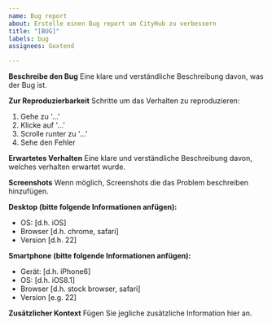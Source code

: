 ```yaml
---
name: Bug report
about: Erstelle einen Bug report um CityHub zu verbessern
title: "[BUG]"
labels: bug
assignees: Goxtend

---
```


**Beschreibe den Bug**
Eine klare und verständliche Beschreibung davon, was der Bug ist.

**Zur Reproduzierbarkeit**
Schritte um das Verhalten zu reproduzieren:
1. Gehe zu '...'
2. Klicke auf '...'
3. Scrolle runter zu '...'
4. Sehe den Fehler

**Erwartetes Verhalten**
Eine klare und verständliche Beschreibung davon, welches verhalten erwartet wurde.

**Screenshots**
Wenn möglich, Screenshots die das Problem beschreiben hinzufügen.

**Desktop (bitte folgende Informationen anfügen):**
 - OS: [d.h. iOS]
 - Browser [d.h. chrome, safari]
 - Version [d.h. 22]

**Smartphone (bitte folgende Informationen anfügen):**
 - Gerät: [d.h. iPhone6]
 - OS: [d.h. iOS8.1]
 - Browser [d.h. stock browser, safari]
 - Version [e.g. 22]

**Zusätzlicher Kontext**
Fügen Sie jegliche zusätzliche Information hier an.
